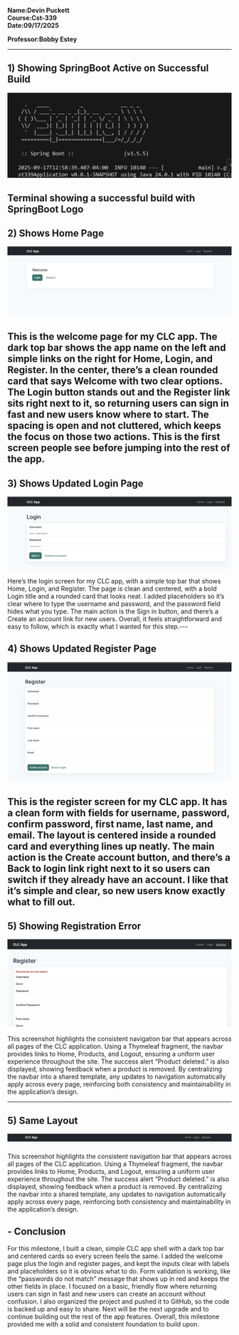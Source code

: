 **Name:Devin Puckett**  
**Course:Cst-339**  
**Date:09/17/2025** 

**Professor:Bobby Estey**


---

## 1)  Showing SpringBoot Active on Successful Build 
![Build success](BuildSuccess.png)

Terminal showing a successful build with SpringBoot Logo
---

## 2) Shows Home Page
![Build success](Home.png)

  This is the welcome page for my CLC app. The dark top bar shows the app name on the left and simple links on the right for Home, Login, and Register. In the center, there’s a clean rounded card that says Welcome with two clear options. The Login button stands out and the Register link sits right next to it, so returning users can sign in fast and new users know where to start. The spacing is open and not cluttered, which keeps the focus on those two actions. This is the first screen people see before jumping into the rest of the app.
---

## 3) Shows Updated Login Page
![Build success](Login.png)

  Here’s the login screen for my CLC app, with a simple top bar that shows Home, Login, and Register. The page is clean and centered, with a bold Login title and a rounded card that looks neat. I added placeholders so it’s clear where to type the username and password, and the password field hides what you type. The main action is the Sign in button, and there’s a Create an account link for new users. Overall, it feels straightforward and easy to follow, which is exactly what I wanted for this step.---

## 4) Shows Updated Register Page
![Build success](Register.png)

  This is the register screen for my CLC app. It has a clean form with fields for username, password, confirm password, first name, last name, and email. The layout is centered inside a rounded card and everything lines up neatly. The main action is the Create account button, and there’s a Back to login link right next to it so users can switch if they already have an account. I like that it’s simple and clear, so new users know exactly what to fill out.
---

## 5) Showing Registration Error
![Build success](RegisterError.png)

  This screenshot highlights the consistent navigation bar that appears across all pages of the CLC application. Using a Thymeleaf fragment, the navbar provides links to Home, Products, and Logout, ensuring a uniform user experience throughout the site. The success alert “Product deleted.” is also displayed, showing feedback when a product is removed. By centralizing the navbar into a shared template, any updates to navigation automatically apply across every page, reinforcing both consistency and maintainability in the application’s design.

---

## 5) Same Layout
![Build success](Template.png)

  This screenshot highlights the consistent navigation bar that appears across all pages of the CLC application. Using a Thymeleaf fragment, the navbar provides links to Home, Products, and Logout, ensuring a uniform user experience throughout the site. The success alert “Product deleted.” is also displayed, showing feedback when a product is removed. By centralizing the navbar into a shared template, any updates to navigation automatically apply across every page, reinforcing both consistency and maintainability in the application’s design.




## - Conclusion
  For this milestone, I built a clean, simple CLC app shell with a dark top bar and centered cards so every screen feels the same. I added the welcome page plus the login and register pages, and kept the inputs clear with labels and placeholders so it is obvious what to do. Form validation is working, like the “passwords do not match” message that shows up in red and keeps the other fields in place. I focused on a basic, friendly flow where returning users can sign in fast and new users can create an account without confusion. I also organized the project and pushed it to GitHub, so the code is backed up and easy to share. Next will be the next upgrade and to continue building out the rest of the app features. Overall, this milestone provided me with a solid and consistent foundation to build upon.
